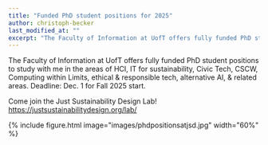 ```yaml
---
title: "Funded PhD student positions for 2025"
author: christoph-becker
last_modified_at: ""
excerpt: "The Faculty of Information at UofT offers fully funded PhD student positions to study with me - Come join the Just Sustainability Design Lab! See full post for details."
---
```


The Faculty of Information at UofT offers fully funded PhD student positions to study with me in the areas of HCI, IT for sustainability, 
Civic Tech, CSCW, Computing within Limits, ethical & responsible tech, alternative AI, & related areas. Deadline: Dec. 1 for Fall 2025 start.

Come join the Just Sustainability Design Lab! https://justsustainabilitydesign.org/lab/ 

{% include figure.html image="images/phdpositionsatjsd.jpg" width="60%" %}

